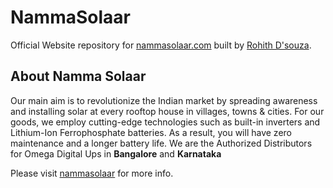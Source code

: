# NammaSolaar
Official Website repository for [nammasolaar.com](https://nammasolaar.com) built by [Rohith D'souza](https://github.com/rohithdsouza).

## About Namma Solaar
Our main aim is to revolutionize
the Indian market by spreading awareness and installing solar at every rooftop house in villages, towns & cities. 
For our goods, we employ cutting-edge technologies such as built-in inverters and Lithium-Ion Ferrophosphate batteries. As a result, you will have zero maintenance and a longer battery life.
We are the Authorized Distributors for Omega Digital Ups in **Bangalore** and **Karnataka**


Please visit [nammasolaar](https://nammasolaar.com) for more info.

